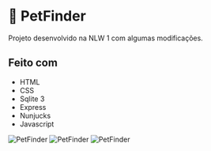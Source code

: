 # 🐶 PetFinder
 Projeto desenvolvido na NLW 1 com algumas modificações.
 
 ## Feito com
 - HTML
 - CSS
 - Sqlite 3
 - Express
 - Nunjucks
 - Javascript
 
![PetFinder](https://i.imgur.com/p9rLiDk.png)
![PetFinder](https://i.imgur.com/SlVyNQH.png)
![PetFinder](https://i.imgur.com/2lG4gBp.png)
